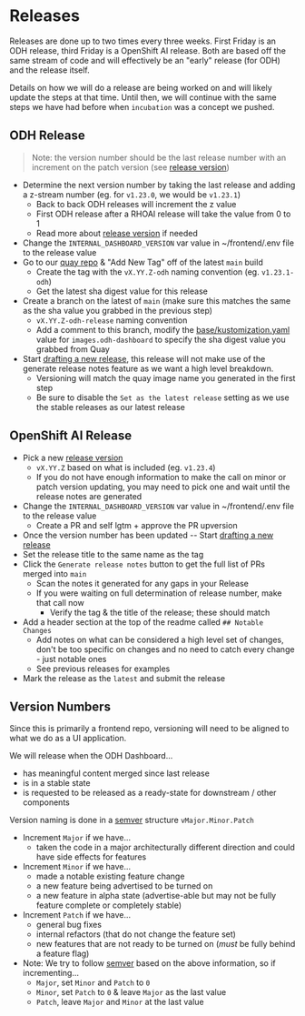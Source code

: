 [base/kustomization.yaml]: ../manifests/overrides/base/kustomization.yaml
[quay repo]: https://quay.io/repository/opendatahub/odh-dashboard?tab=tags
[drafting a new release]: https://github.com/opendatahub-io/odh-dashboard/releases/new
[semver]: https://semver.org/

# Releases

Releases are done up to two times every three weeks. First Friday is an ODH release, third Friday is a OpenShift AI release. Both are based off the same stream of code and will effectively be an "early" release (for ODH) and the release itself.

Details on how we will do a release are being worked on and will likely update the steps at that time. Until then, we will continue with the same steps we have had before when `incubation` was a concept we pushed.

## ODH Release

> Note: the version number should be the last release number with an increment on the patch version (see [release version](#version-numbers))

* Determine the next version number by taking the last release and adding a z-stream number (eg. for `v1.23.0`, we would be `v1.23.1`)
  * Back to back ODH releases will increment the z value
  * First ODH release after a RHOAI release will take the value from 0 to 1
  * Read more about [release version](#version-numbers) if needed
* Change the `INTERNAL_DASHBOARD_VERSION` var value in ~/frontend/.env file to the release value
* Go to our [quay repo] & "Add New Tag" off of the latest `main` build
  * Create the tag with the `vX.YY.Z-odh` naming convention (eg. `v1.23.1-odh`)
  * Get the latest sha digest value for this release
* Create a branch on the latest of `main` (make sure this matches the same as the sha value you grabbed in the previous step)
  * `vX.YY.Z-odh-release` naming convention
  * Add a comment to this branch, modify the [base/kustomization.yaml] value for `images.odh-dashboard` to specify the sha digest value you grabbed from Quay
* Start [drafting a new release], this release will not make use of the generate release notes feature as we want a high level breakdown.
  * Versioning will match the quay image name you generated in the first step
  * Be sure to disable the `Set as the latest release` setting as we use the stable releases as our latest release

## OpenShift AI Release

* Pick a new [release version](#version-numbers)
  * `vX.YY.Z` based on what is included (eg. `v1.23.4`)
  * If you do not have enough information to make the call on minor or patch version updating, you may need to pick one and wait until the release notes are generated
* Change the `INTERNAL_DASHBOARD_VERSION` var value in ~/frontend/.env file to the release value
  * Create a PR and self lgtm + approve the PR upversion
* Once the version number has been updated -- Start [drafting a new release]
* Set the release title to the same name as the tag
* Click the `Generate release notes` button to get the full list of PRs merged into `main`
  * Scan the notes it generated for any gaps in your Release
  * If you were waiting on full determination of release number, make that call now
    * Verify the tag & the title of the release; these should match
* Add a header section at the top of the readme called `## Notable Changes`
  * Add notes on what can be considered a high level set of changes, don't be too specific on changes and no need to catch every change - just notable ones
  * See previous releases for examples
* Mark the release as the `latest` and submit the release


## Version Numbers

Since this is primarily a frontend repo, versioning will need to be aligned to what we do as a UI application.

We will release when the ODH Dashboard...
- has meaningful content merged since last release
- is in a stable state
- is requested to be released as a ready-state for downstream / other components

Version naming is done in a [semver] structure `vMajor.Minor.Patch`
- Increment `Major` if we have...
  - taken the code in a major architecturally different direction and could have side effects for features
- Increment `Minor` if we have...
  - made a notable existing feature change
  - a new feature being advertised to be turned on
  - a new feature in alpha state (advertise-able but may not be fully feature complete or completely stable)
- Increment `Patch` if we have...
  - general bug fixes
  - internal refactors (that do not change the feature set)
  - new features that are not ready to be turned on (*must* be fully behind a feature flag)
- Note: We try to follow [semver] based on the above information, so if incrementing...
  - `Major`, set `Minor` and `Patch` to `0`
  - `Minor`, set `Patch` to `0` & leave `Major` as the last value
  - `Patch`, leave `Major` and `Minor` at the last value

